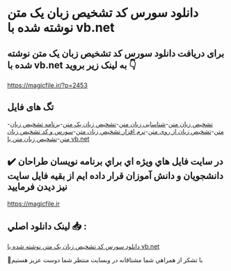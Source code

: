 # دانلود سورس کد تشخیص زبان یک متن نوشته شده با vb.net

## برای دریافت دانلود سورس کد تشخیص زبان یک متن نوشته شده با vb.net به لینک زیر بروید 👇

https://magicfile.ir/?p=2453

## تگ های فایل

-[تشخیص زبان متن](https://magicfile.ir/product/%d8%aa%d8%b4%d8%ae%db%8c%d8%b5-%d8%b2%d8%a8%d8%a7%d9%86-%db%8c%da%a9-%d9%85%d8%aa%d9%86-%d9%86%d9%88%d8%b4%d8%aa%d9%87-%d8%b4%d8%af%d9%87-%d8%a8%d8%a7-vbnet/)-[شناسایی زبان متن](https://magicfile.ir/product/%d8%aa%d8%b4%d8%ae%db%8c%d8%b5-%d8%b2%d8%a8%d8%a7%d9%86-%db%8c%da%a9-%d9%85%d8%aa%d9%86-%d9%86%d9%88%d8%b4%d8%aa%d9%87-%d8%b4%d8%af%d9%87-%d8%a8%d8%a7-vbnet/)-[تشخیص زبان یک متن](https://magicfile.ir/product/%d8%aa%d8%b4%d8%ae%db%8c%d8%b5-%d8%b2%d8%a8%d8%a7%d9%86-%db%8c%da%a9-%d9%85%d8%aa%d9%86-%d9%86%d9%88%d8%b4%d8%aa%d9%87-%d8%b4%d8%af%d9%87-%d8%a8%d8%a7-vbnet/)-[برنامه تشخیص زبان متن](https://magicfile.ir/product/%d8%aa%d8%b4%d8%ae%db%8c%d8%b5-%d8%b2%d8%a8%d8%a7%d9%86-%db%8c%da%a9-%d9%85%d8%aa%d9%86-%d9%86%d9%88%d8%b4%d8%aa%d9%87-%d8%b4%d8%af%d9%87-%d8%a8%d8%a7-vbnet/)-[تشخیص زبان از روی متن](https://magicfile.ir/product/%d8%aa%d8%b4%d8%ae%db%8c%d8%b5-%d8%b2%d8%a8%d8%a7%d9%86-%db%8c%da%a9-%d9%85%d8%aa%d9%86-%d9%86%d9%88%d8%b4%d8%aa%d9%87-%d8%b4%d8%af%d9%87-%d8%a8%d8%a7-vbnet/)-[نرم افزار تشخیص زبان متن](https://magicfile.ir/product/%d8%aa%d8%b4%d8%ae%db%8c%d8%b5-%d8%b2%d8%a8%d8%a7%d9%86-%db%8c%da%a9-%d9%85%d8%aa%d9%86-%d9%86%d9%88%d8%b4%d8%aa%d9%87-%d8%b4%d8%af%d9%87-%d8%a8%d8%a7-vbnet/)-[سورس و کد تشخیص زبان متن](https://magicfile.ir/product/%d8%aa%d8%b4%d8%ae%db%8c%d8%b5-%d8%b2%d8%a8%d8%a7%d9%86-%db%8c%da%a9-%d9%85%d8%aa%d9%86-%d9%86%d9%88%d8%b4%d8%aa%d9%87-%d8%b4%d8%af%d9%87-%d8%a8%d8%a7-vbnet/)-[تشخیص زبان متن با vb.net](https://magicfile.ir/product/%d8%aa%d8%b4%d8%ae%db%8c%d8%b5-%d8%b2%d8%a8%d8%a7%d9%86-%db%8c%da%a9-%d9%85%d8%aa%d9%86-%d9%86%d9%88%d8%b4%d8%aa%d9%87-%d8%b4%d8%af%d9%87-%d8%a8%d8%a7-vbnet/)

## ✔️ در سايت فايل هاي ويژه اي براي برنامه نويسان طراحان دانشجويان و دانش آموزان قرار داده ايم از بقيه فايل سايت نيز ديدن فرماييد

https://magicfile.ir


## لينک دانلود اصلي 📥 :

[دانلود سورس کد تشخیص زبان یک متن نوشته شده با vb.net](https://magicfile.ir/product/%d8%aa%d8%b4%d8%ae%db%8c%d8%b5-%d8%b2%d8%a8%d8%a7%d9%86-%db%8c%da%a9-%d9%85%d8%aa%d9%86-%d9%86%d9%88%d8%b4%d8%aa%d9%87-%d8%b4%d8%af%d9%87-%d8%a8%d8%a7-vbnet/) 


🙏با تشکر از همراهي شما مشتاقانه در وبسایت منتظر شما دوست عزیز هستیم

